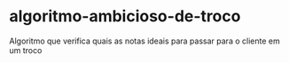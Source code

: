 # algoritmo-ambicioso-de-troco
Algoritmo que verifica quais as notas ideais para passar para o cliente em um troco

